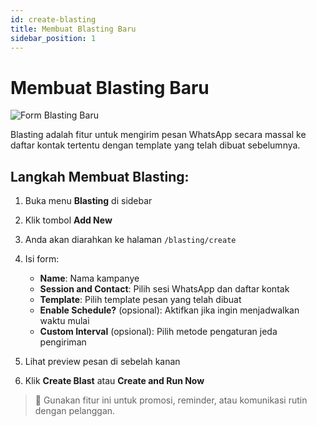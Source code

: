 ```yaml
---
id: create-blasting
title: Membuat Blasting Baru
sidebar_position: 1
---
```


# Membuat Blasting Baru

![Form Blasting Baru](/img/screenshots/create-blasting-form.png)

Blasting adalah fitur untuk mengirim pesan WhatsApp secara massal ke daftar kontak tertentu dengan template yang telah dibuat sebelumnya.

## Langkah Membuat Blasting:

1. Buka menu **Blasting** di sidebar
2. Klik tombol **Add New**
3. Anda akan diarahkan ke halaman `/blasting/create`
4. Isi form:

   - **Name**: Nama kampanye
   - **Session and Contact**: Pilih sesi WhatsApp dan daftar kontak
   - **Template**: Pilih template pesan yang telah dibuat
   - **Enable Schedule?** (opsional): Aktifkan jika ingin menjadwalkan waktu mulai
   - **Custom Interval** (opsional): Pilih metode pengaturan jeda pengiriman

5. Lihat preview pesan di sebelah kanan
6. Klik **Create Blast** atau **Create and Run Now**

> 🎯 Gunakan fitur ini untuk promosi, reminder, atau komunikasi rutin dengan pelanggan.
